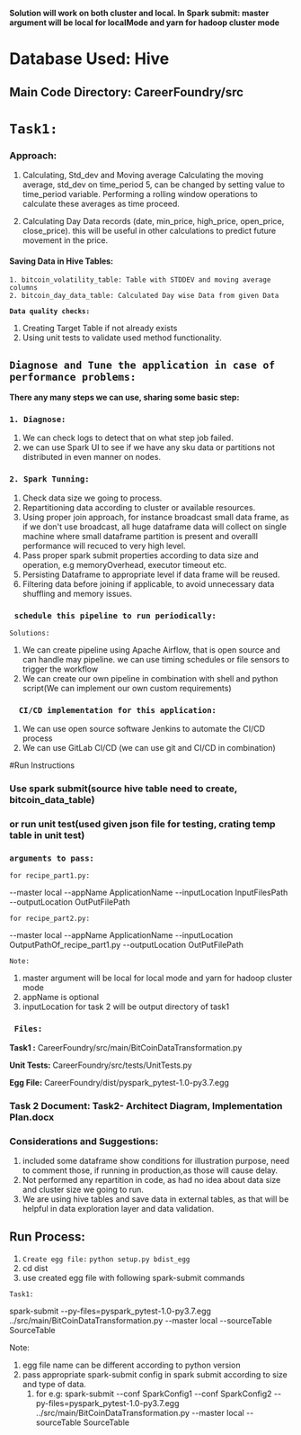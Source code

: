 **Solution will work on both cluster and local.
In Spark submit: master argument will be local for localMode and yarn for hadoop cluster mode**

# Database Used: Hive

## Main Code Directory: CareerFoundry/src

# **`Task1: `**

### **Approach:**
1. Calculating, Std_dev and Moving average
Calculating the moving average, std_dev on time_period 5, can be changed by setting value to time_period variable.
Performing a rolling window operations to calculate these averages as time proceed.

2. Calculating Day Data records (date, min_price, high_price, open_price, close_price). this will be useful in other calculations to predict future movement in the price.

#### Saving Data in Hive Tables: 
    1. bitcoin_volatility_table: Table with STDDEV and moving average columns
    2. bitcoin_day_data_table: Calculated Day wise Data from given Data


**`Data quality checks:`**

1. Creating Target Table if not already exists
2. Using unit tests to validate used method functionality.

## **`Diagnose and Tune the application in case of performance problems:`**

 **There any many steps we can use, sharing some basic step:** 

 ### `1. Diagnose: `
 
 1. We can check logs to detect that on what step job failed.
 2. we can use Spark UI to see if we have any sku data or partitions not distributed in even manner on nodes.
 
### ` 2. Spark Tunning: `

 1. Check data size we going to process.
 2. Repartitioning data according to cluster or available resources.
 3. Using proper join approach, for instance broadcast small data frame, as if we don't use broadcast, all huge dataframe data will collect on single machine where small dataframe partition is present and overalll performance will recuced to very high level.
 4. Pass proper spark submit properties according to data size and operation, e.g memoryOverhead, executor timeout etc.
 5. Persisting Dataframe to appropriate level if data frame will be reused.
 6. Filtering data before joining if applicable, to avoid unnecessary data shuffling and memory issues. 
 
### ` schedule this pipeline to run periodically:`

`Solutions: `

1. We can create pipeline using Apache Airflow, that is open source and can handle may pipeline. we can use timing schedules or file sensors to trigger the workflow
2. We can create our own pipeline in combination with shell and python script(We can implement our own custom requirements)

 
### `  CI/CD implementation for this application:`

1. We can use open source software Jenkins to automate the CI/CD process
2. We can use GitLab CI/CD (we can use git and CI/CD in combination)

 
#Run Instructions

### Use spark submit(source hive table need to create, bitcoin_data_table) 
### or run unit test(used given json file for testing, crating temp table in unit test)
 
### ` arguments to pass: `

 `for recipe_part1.py:` 
 
 --master local --appName ApplicationName --inputLocation InputFilesPath --outputLocation OutPutFilePath 
 
 `for recipe_part2.py:` 
 
 --master local --appName ApplicationName --inputLocation OutputPathOf_recipe_part1.py --outputLocation OutPutFilePath 

` Note: `

 1. master argument will be local for local mode and yarn for hadoop cluster mode
 2. appName is optional
 3. inputLocation for task 2 will be output directory of task1
 
 
### ` Files:`

 **Task1 :** CareerFoundry/src/main/BitCoinDataTransformation.py
 
 **Unit Tests:** CareerFoundry/src/tests/UnitTests.py
 
 **Egg File:** CareerFoundry/dist/pyspark_pytest-1.0-py3.7.egg
 
 ### Task 2 Document: Task2- Architect Diagram, Implementation Plan.docx
 
 ### Considerations and Suggestions:
 
  1. included some dataframe show conditions for illustration purpose, need to comment those, if running in production,as those will cause delay.
  2. Not performed any repartition in code, as had no idea about data size and cluster size we going to run.
  3. We are using hive tables and save data in external tables, as that will be helpful in data exploration layer and data validation.
  
 ## Run Process:
 
 1. `Create egg file:` `python setup.py bdist_egg`
 2. cd dist
 3. use created egg file with following spark-submit commands 
 
`Task1:`
 
 spark-submit --py-files=pyspark_pytest-1.0-py3.7.egg ../src/main/BitCoinDataTransformation.py --master local --sourceTable SourceTable
 
  Note: 
  
  1. egg file name can be different according to python version
  2. pass appropriate spark-submit config in spark submit according to size and type of data.
        1. for e.g:  spark-submit --conf SparkConfig1 --conf SparkConfig2 --py-files=pyspark_pytest-1.0-py3.7.egg ../src/main/BitCoinDataTransformation.py --master local --sourceTable SourceTable

  
  
  
 